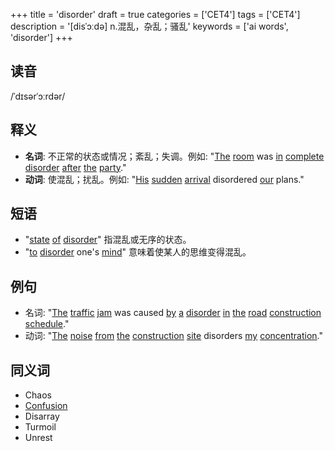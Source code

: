+++
title = 'disorder'
draft = true
categories = ['CET4']
tags = ['CET4']
description = '[disˈɔːdə] n.混乱，杂乱；骚乱'
keywords = ['ai words', 'disorder']
+++

## 读音
/ˈdɪsərˈɔːrdər/

## 释义
- **名词**: 不正常的状态或情况；紊乱；失调。例如: "[The](/post/the/) [room](/post/room/) was [in](/post/in/) [complete](/post/complete/) [disorder](/post/disorder/) [after](/post/after/) [the](/post/the/) [party](/post/party/)."
- **动词**: 使混乱；扰乱。例如: "[His](/post/his/) [sudden](/post/sudden/) [arrival](/post/arrival/) disordered [our](/post/our/) plans."

## 短语
- "[state](/post/state/) [of](/post/of/) [disorder](/post/disorder/)" 指混乱或无序的状态。
- "[to](/post/to/) [disorder](/post/disorder/) one's [mind](/post/mind/)" 意味着使某人的思维变得混乱。

## 例句
- 名词: "[The](/post/the/) [traffic](/post/traffic/) [jam](/post/jam/) was caused [by](/post/by/) [a](/post/a/) [disorder](/post/disorder/) [in](/post/in/) [the](/post/the/) [road](/post/road/) [construction](/post/construction/) [schedule](/post/schedule/)."
- 动词: "[The](/post/the/) [noise](/post/noise/) [from](/post/from/) [the](/post/the/) [construction](/post/construction/) [site](/post/site/) disorders [my](/post/my/) [concentration](/post/concentration/)."

## 同义词
- Chaos
- [Confusion](/post/confusion/)
- Disarray
- Turmoil
- Unrest
